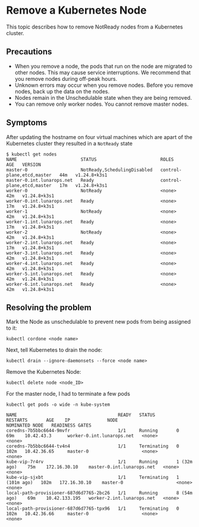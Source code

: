 # Remove a Kubernetes Node

This topic describes how to remove NotReady nodes from a Kubernetes cluster.

## Precautions
-   When you remove a node, the pods that run on the node are migrated to other nodes. This may cause service interruptions. We recommend that you remove nodes during off-peak hours.
-   Unknown errors may occur when you remove nodes. Before you remove nodes, back up the data on the nodes.
-   Nodes remain in the Unschedulable state when they are being removed.
-   You can remove only worker nodes. You cannot remove master nodes.

## Symptoms

After updating the hostname on four virtual machines which are apart of the Kubernetes cluster they resulted in a `NotReady` state

```shell
$ kubectl get nodes
NAME                        STATUS                        ROLES                       AGE   VERSION
master-0                    NotReady,SchedulingDisabled   control-plane,etcd,master   44m   v1.24.8+k3s1
master-0.int.lunarops.net   Ready                         control-plane,etcd,master   17m   v1.24.8+k3s1
worker-0                    NotReady                      <none>                      42m   v1.24.8+k3s1
worker-0.int.lunarops.net   Ready                         <none>                      17m   v1.24.8+k3s1
worker-1                    NotReady                      <none>                      42m   v1.24.8+k3s1
worker-1.int.lunarops.net   Ready                         <none>                      17m   v1.24.8+k3s1
worker-2                    NotReady                      <none>                      42m   v1.24.8+k3s1
worker-2.int.lunarops.net   Ready                         <none>                      17m   v1.24.8+k3s1
worker-3.int.lunarops.net   Ready                         <none>                      42m   v1.24.8+k3s1
worker-4.int.lunarops.net   Ready                         <none>                      42m   v1.24.8+k3s1
worker-5.int.lunarops.net   Ready                         <none>                      42m   v1.24.8+k3s1
worker-6.int.lunarops.net   Ready                         <none>                      42m   v1.24.8+k3s1
```

## Resolving the problem

Mark the Node as unschedulable to prevent new pods from being assigned to it:
```shell
kubectl cordone <node name>
```

Next, tell Kubernetes to drain the node:
```shell
kubectl drain --ignore-daemonsets --force <node name>
```

Remove the Kubernetes Node:
```shell
kubectl delete node <node_ID>
```

For the master node, I had to terminate a few pods 

```shell
kubectl get pods -o wide -n kube-system

NAME                                      READY   STATUS        RESTARTS       AGE    IP              NODE                        NOMINATED NODE   READINESS GATES
coredns-7b5bbc6644-9mvfr                  1/1     Running       0              69m    10.42.43.3      worker-0.int.lunarops.net   <none>           <none>
coredns-7b5bbc6644-tv4n4                  1/1     Terminating   0              102m   10.42.36.65     master-0                    <none>           <none>
kube-vip-7r4rv                            1/1     Running       1 (32m ago)    75m    172.16.30.10    master-0.int.lunarops.net   <none>           <none>
kube-vip-sjxbt                            1/1     Terminating   1 (101m ago)   102m   172.16.30.10    master-0                    <none>           <none>
local-path-provisioner-687d6d7765-2bc26   1/1     Running       8 (54m ago)    69m    10.42.133.195   worker-2.int.lunarops.net   <none>           <none>
local-path-provisioner-687d6d7765-tpx96   1/1     Terminating   0              102m   10.42.36.66     master-0                    <none>           <none>
```